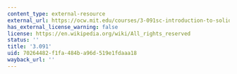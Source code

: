 ```yaml
---
content_type: external-resource
external_url: https://ocw.mit.edu/courses/3-091sc-introduction-to-solid-state-chemistry-fall-2010/
has_external_license_warning: false
license: https://en.wikipedia.org/wiki/All_rights_reserved
status: ''
title: '3.091'
uid: 70264482-f1fa-484b-a96d-519e1fdaaa18
wayback_url: ''
---
```

